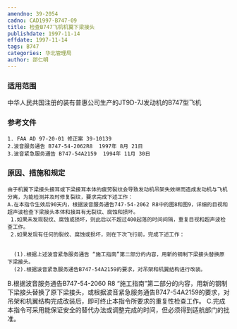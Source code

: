 ```yaml
---
amendno: 39-2054
cadno: CAD1997-B747-09
title: 检查B747飞机机翼下梁接头
publishdate: 1997-11-14
effdate: 1997-11-14
tags: B747
categories: 华北管理局
author: 邵仁明
---
```


### 适用范围 
中华人民共国注册的装有普惠公司生产的JT9D-7J发动机的B747型飞机

<!--more-->
### 参考文件
    1. FAA AD 97-20-01 修正案 39-10139
    2.波音服务通告 B747-54-2062R8  1997年 8月 21日
    3.波音紧急服务通告 B747-54A2159  1994年 11月 30日

### 原因、措施和规定 
    由于机翼下梁接头接耳或下梁接耳本体的疲劳裂纹会导致发动机吊架失效继而造成发动机与飞机分离，为能检测并及时修复裂纹，要求完成下述工作： 
    A.在本指令生效后90天内，根据波音服务通告747-54-2062 R8中的图8和图9，详细的目视和超声波检查下梁接头本体和接耳有无裂纹、腐蚀和损坏。 
     1.如果未发现裂纹、腐蚀或损坏，则此后以不超过400起落的时间间隔，重复目视和超声波检查工作。
     2.如果发现有任何的裂纹、腐蚀或损坏，则在下次飞行前，完成下述工作：   

  
      (1).根据上述波音紧急服务通告 “施工指南”第二部分的内容，用新的钢制下梁接头替换原下梁接头。
      (2).根据波音紧急服务通告B747-54A2159的要求，对吊架和机翼结构进行改装。 
B.根据波音服务通告B747-54-2060 R8 “施工指南”第二部分的内容，用新的钢制下梁接头替换了原下梁接头，或根据波音紧急服务通告B747-54A2159的要求，对吊架和机翼结构完成改装后，即可终止本指令所要求的重复性检查工作。 
    C.完成本指令可采用能保证安全的替代办法或调整完成的时间，但必须得到适航部门的批准。

